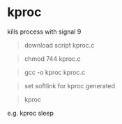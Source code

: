 kproc
=====

kills process with signal 9


> download script kproc.c

> chmod 744 kproc.c

> gcc -o kproc kproc.c

> set softlink for kproc generated

> kproc <process name>

e.g. kproc sleep
